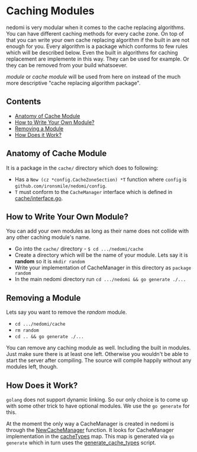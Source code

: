 # Caching Modules

nedomi is very modular when it comes to the cache replacing algorithms. You can have different caching methods for every cache zone. On top of that you can write your own cache replacing algorithm if the built in are not enough for you. Every algorithm is a package which conforms to few rules which will be described below. Even the built in algorithms for caching replacement are implemente in this way. They can be used for example. Or they can be removed from your build whatsoever.

*module* or *cache module* will be used from here on instead of the much more descriptive "cache replacing algorithm package".


## Contents

* [Anatomy of Cache Module](#anatomy-of-cache-module)
* [How to Write Your Own Module?](#how-to-write-your-own-module)
* [Removing a Module](#removing-a-module)
* [How Does it Work?](#how-does-it-work)


## Anatomy of Cache Module

It is a package in the `cache/` directory which does to following:

* Has a `New (cz *config.CacheZoneSection) *T` function where `config` is `github.com/ironsmile/nedomi/config`.
* `T` must conform to the `CacheManager` interface which is defined in [cache/interface.go](interface.go).


## How to Write Your Own Module?

You can add your own modules as long as their name does not collide with any other caching module's name.

* Go into the `cache/` directory - `$ cd .../nedomi/cache`
* Create a directory which will be the name of your module. Lets say it is **random** so it is `mkdir random`
* Write your implementation of CacheManager in this directory as `package random`
* In the main nedomi directory run `cd .../nedomi && go generate ./...`


## Removing a Module

Lets say you want to remove the *random* module.

* `cd .../nedomi/cache`
* `rm random`
* `cd .. && go generate ./...`

You can remove any caching module as well. Including the built in modules. Just make sure there is at least one left. Otherwise you wouldn't be able to start the server after compiling. The source will compile happily without any modules left, though. 


## How Does it Work?

`golang` does not support dynamic linking. So our only choice is to come up with some other trick to have optional modules. We use the `go generate` for this.

At the moment the only way a CacheManager is created in nedomi is through the [NewCacheManager](new_cache_manager.go) function. It looks for CacheManager implementation in the [cacheTypes](cache_types.go) map. This map is generated via `go generate` which in turn uses the [generate_cache_types](generate_cache_types) script.
